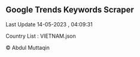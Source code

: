 

## Google Trends Keywords Scraper 
 
Last Update 14-05-2023 , 04:09:31

Country List :
VIETNAM.json



© Abdul Muttaqin 
